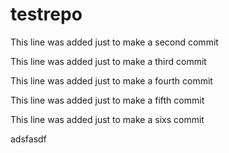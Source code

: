 # testrepo

This line was added just to make a second commit

This line was added just to make a third commit

This line was added just to make a fourth commit

This line was added just to make a fifth commit

This line was added just to make a sixs commit

adsfasdf
